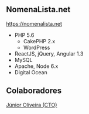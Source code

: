 NomenaLista.net
-----
https://nomenalista.net

- PHP 5.6
  - CakePHP 2.x
  - WordPress
- ReactJS, jQuery, Angular 1.3
- MySQL
- Apache, Node 6.x
- Digital Ocean

Colaboradores
-------------
[Júnior Oliveira (CTO)](http://arojunior.com) 
